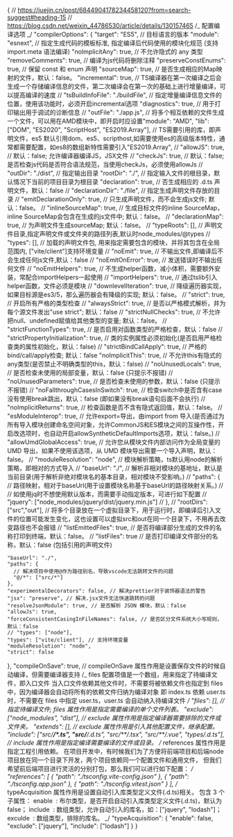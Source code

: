 {
// https://juejin.cn/post/6844904178234458120?from=search-suggest#heading-15
// https://blog.csdn.net/weixin_44786530/article/details/130157465
/_ 配置编译选项 _/
"compilerOptions": {
"target": "ES5", // 目标语言的版本
"module": "esnext", // 指定生成代码的模板标准, 指定编译后代码使用的模块化规范 (支持 import.meta 语法编译)
"noImplicitAny": true, // 不允许隐式的 any 类型
"removeComments": true, // 编译为js代码将删除注释
"preserveConstEnums": true, // 保留 const 和 enum 声明
"sourceMap": true, // 是否生成相应的Map映射的文件，默认：false。
"incremental": true, // TS编译器在第一次编译之后会生成一个存储编译信息的文件，第二次编译会在第一次的基础上进行增量编译，可以提高编译的速度
// "tsBuildInfoFile": "./buildFile", // 指定增量编译信息文件的位置，使用该功能时，必须开启incremental选项
"diagnostics": true, // 用于打印输出用于调试的诊断信息
// "outFile": "./app.js", // 将多个相互依赖的文件生成一个文件，可以用在AMD模块中，即开启时应设置"module": "AMD",
"lib": ["DOM", "ES2020", "ScriptHost", "ES2019.Array"], // TS需要引用的库，即声明文件，es5 默认引用dom、es5、scripthost,如需要使用es的高级版本特性，通常都需要配置，如es8的数组新特性需要引入"ES2019.Array",
// "allowJS": true, // 默认：false; 允许编译器编译JS，JSX文件
// "checkJs": true, // 默认：false; 是否检查js代码是否符合语法规范，当使用checkJs，必须使用allowJs
// "outDir": "./dist", // 指定输出目录
"rootDir": "./", // 指定输入文件的根目录，默认情况下当前的项目目录为根目录
"declaration": true, // 否生成相应的 .d.ts 声明文件，默认：false
// "declarationDir": "./file", // 指定生成声明文件存放的目录
// "emitDeclarationOnly": true, // 只生成声明文件，而不会生成js文件; 默认：false。
// "inlineSourceMap": true, // 生成目标文件的inline SourceMap，inline SourceMap会包含在生成的js文件中; 默认：false。
// "declarationMap": true, // 为声明文件生成sourceMap; 默认：false。
// "typeRoots": [], // 声明文件目录,指定声明文件或文件夹的路径列表,默认时node_modules/@types
// "types": [], // 加载的声明文件包, 用来指定需要包含的模块，并将其包含在全局范围内, ["vite/client"]支持环境变量
// "noEmit": true, // 不输出文件,即编译后不会生成任何js文件,默认：false
// "noEmitOnError": true, // 发送错误时不输出任何文件
// "noEmitHelpers": true, // 不生成helper函数，减小体积，需要额外安装，常配合importHelpers一起使用
// "importHelpers": true, // 通过tslib引入helper函数，文件必须是模块
// "downlevelIteration": true, // 降级遍历器实现，如果目标源是es3/5，那么遍历器会有降级的实现; 默认：false。
// "strict": true, // 开启所有严格的类型检查
// "alwaysStrict": true, // 是否以严格模式解析，并为每个源文件发出"use strict"; 默认：false
// "strictNullChecks": true, // 不允许把null、undefined赋值给其他类型的变量; 默认：false。
// "strictFunctionTypes": true, // 是否启用对函数类型的严格检查，默认：false
// "strictPropertyInitialization": true, // 类的实例属性必须初始化(是否启用严格检查类的属性初始化，默认：false)
// "strictBindCallApply": true, // 严格的bind/call/apply检查; 默认：false
"noImplicitThis": true, // 不允许this有隐式的any类型(是否禁止不明确类型的this，默认：false)
// "noUnusedLocals": true, // 是否检查未使用的局部变量，默认：false (只提示不报错)
// "noUnusedParameters": true, // 是否检查未使用的参数，默认：false (只提示不报错)
// "noFallthroughCasesInSwitch": true, // 检查switch中是否含有case没有使用break跳出，默认：false (即如果没有break语句后面不会执行)
// "noImplicitReturns": true, // 检查函数是否不含有隐式返回值，默认：false。
// "esModuleInterop": true, // 允许export=导出，由import from 导入(是否通过为所有导入模块创建命名空间对象，允许CommonJS和ES模块之间的互操作性，开启改选项时，也自动开启allowSyntheticDefaultImports选项，默认：false。)
// "allowUmdGlobalAccess": true, // 允许您从模块文件内部访问作为全局变量的 UMD 导出，如果不使用该选项，从 UMD 模块导出需要一个导入声明，默认：false。
// "moduleResolution": "node", // 模块解析策略，ts默认用node的解析策略，即相对的方式导入
// "baseUrl": "./", // 解析非相对模块的基地址，默认是当前目录(用于解析非绝对模块名的基本目录，相对模块不受影响。)
// "paths": { // 路径映射，相对于baseUrl(用于设置模块名称基于baseUrl的路径映射关系。)
// // 如使用jq时不想使用默认版本，而需要手动指定版本，可进行如下配置
// "jquery": ["node_modules/jquery/dist/jquery.min.js"]
// },
// "rootDirs": ["src","out"], // 将多个目录放在一个虚拟目录下，用于运行时，即编译后引入文件的位置可能发生变化，这也设置可以虚拟src和out在同一个目录下，不用再去改变路径也不会报错
// "listEmittedFiles": true, // 是否将编译部分生成的文件的名称打印到终端，默认：false。
// "listFiles": true // 是否打印编译文件部分的名称，默认：false (包括引用的声明文件)

    "baseUrl": "./",
    "paths": {
      // 解决项目中使用@作为路径别名，导致vscode无法跳转文件的问题
      "@/*": ["src/*"]
    },
    "experimentalDecorators": false, // 解决prettier对于装饰器语法的警告
    "jsx": "preserve", // 解决.jsx文件无法快速跳转的问题
    "resolveJsonModule": true, // 是否解析 JSON 模块，默认：false
    "allowJs": true,
    "forceConsistentCasingInFileNames": false, // 是否区分文件系统大小写规则，默认：false
    // "types": ["node"],
    "types": ["vite/client"], // 支持环境变量
    "moduleResolution": "node",
    "strict": false

},
"compileOnSave": true, // compileOnSave 属性作用是设置保存文件的时候自动编译，但需要编译器支持
/_
files 配置项值是一个数组，用来指定了待编译文件，即入口文件
当入口文件依赖其他文件时，不需要将被依赖文件也指定到 files 中，因为编译器会自动将所有的依赖文件归纳为编译对象
即 index.ts 依赖 user.ts 时，不需要在 files 中指定 user.ts，user.ts 会自动纳入待编译文件
_/
"files": [], // 指定待编译文件; files 属性作用是指定需要编译的单个文件列表。
"exclude": ["node_modules", "dist"], // exclude 属性作用是指定编译器需要排除的文件或文件夹。
"extends": [], // exclude 属性作用是引入其他配置文件，继承配置。
"include": ["src/**/*.ts", "src/**/*.d.ts", "src/**/*.tsx", "src/**/*.vue", "types/*.d.ts"], // include 属性作用是指定编译需要编译的文件或目录。
/_
references 属性作用是指定工程引用依赖。
在项目开发中，有时候我们为了方便将前端项目和后端node项目放在同一个目录下开发，两个项目依赖同一个配置文件和通用文件，
但我们希望前后端项目进行灵活的分别打包，那么我们可以进行如下配置：
_/
"references": [
{
"path": "./tsconfig.vite-config.json"
},
{
"path": "./tsconfig.app.json"
},
{
"path": "./tsconfig.vitest.json"
}
],
/_
typeAcquisition 属性作用是设置自动引入库类型定义文件(.d.ts)相关。
包含 3 个子属性：
enable  : 布尔类型，是否开启自动引入库类型定义文件(.d.ts)，默认为 false；
include  : 数组类型，允许自动引入的库名，如：["jquery", "lodash"]；
exculde  : 数组类型，排除的库名。
_/
"typeAcquisition": {
"enable": false,
"exclude": ["jquery"],
"include": ["lodash"]
}
}
